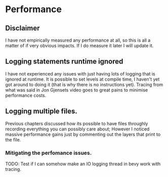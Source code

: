 # Performance


## Disclaimer
I have not empirically measured any performance at all, so this is all a matter of if very obvious impacts.
If I do measure it later I will update it.

## Logging statements runtime ignored

I have not experienced any issues with just having lots of logging that is ignored at runtime.
It is possible to set levels at compile time, I haven't yet got around to doing it (that is why there is no instructions yet).
Tracing from what was said in Jon Gjensets video goes to great pains to minimise performance costs.


## Logging multiple files.

Previous chapters discussed how its possible to have files throughly recording everything you can possibly care about;
However I noticed massive performance gains just by commenting out the layers that print to the file.


### Mitigating the perfomance issues.

TODO: Test if I can somehow make an IO logging thread in bevy work with tracing.
